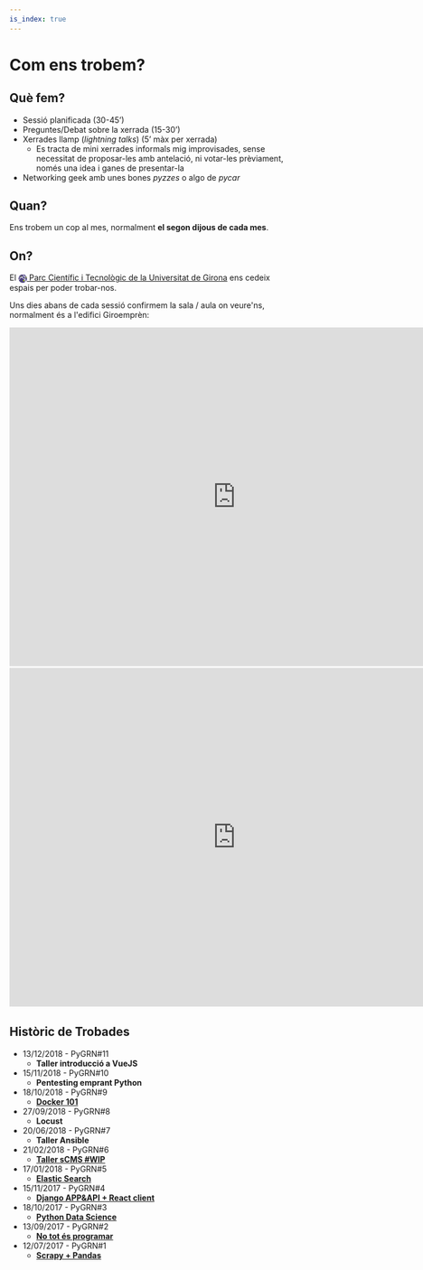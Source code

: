 ```yaml
---
is_index: true
---
```

# Com ens trobem?

## Què fem?

- Sessió planificada (30-45’)
- Preguntes/Debat sobre la xerrada (15-30’)
- Xerrades llamp (*lightning talks*) (5’ màx per xerrada)
  - Es tracta de mini xerrades informals mig improvisades, sense necessitat de proposar-les amb antelació, ni votar-les prèviament, només una idea i ganes de presentar-la
- Networking geek amb unes bones *pyzzes* o algo de *pycar*

## Quan?

Ens trobem un cop al mes, normalment **el segon dijous de cada mes**.

## On?

El [<img style='vertical-align:middle;' src="/parcudg.png" width=15px> Parc Científic i Tecnològic de la Universitat de Girona](http://www.parcudg.com/ "Parc Científic i Tecnològic de la UdG") ens cedeix espais per poder trobar-nos.


Uns dies abans de cada sessió confirmem la sala / aula on veure'ns, normalment és a l'edifici Giroemprèn:

<iframe src="https://www.google.com/maps/embed?pb=!4v1544385083389!6m8!1m7!1serdMSwurUwtDDw0OHbjwKw!2m2!1d41.9665211632565!2d2.836472314698719!3f20.7068972688427!4f2.078120628867566!5f0.7820865974627469" width="800" height="600" frameborder="0" style="border:0" allowfullscreen></iframe>

<iframe src="https://www.google.com/maps/embed?pb=!1m14!1m8!1m3!1d1134.542114792962!2d2.836455385375202!3d41.967031868387814!3m2!1i1024!2i768!4f13.1!3m3!1m2!1s0x0%3A0x9538de9e51fb6f9c!2sParc+Cient%C3%ADfic+i+Tecnol%C3%B2gic+de+la+UdG!5e0!3m2!1sca!2ses!4v1544384427068" width="800" height="600" frameborder="0" style="border:0" allowfullscreen></iframe>

## Històric de Trobades

- 13/12/2018 - PyGRN#11
  - **Taller introducció a VueJS**
- 15/11/2018 - PyGRN#10
  - **Pentesting emprant Python**
- 18/10/2018 - PyGRN#9
  - [**Docker 101**](https://github.com/pygrn/xerrades/tree/master/xerrades/2018/20181018)
- 27/09/2018 - PyGRN#8
  - **Locust**
- 20/06/2018 - PyGRN#7
  - **Taller Ansible**
- 21/02/2018 - PyGRN#6
  - [**Taller sCMS #WIP**](https://github.com/pygrn/xerrades/tree/master/xerrades/2018/20180221)
- 17/01/2018 - PyGRN#5
  - [**Elastic Search**](https://github.com/pygrn/xerrades/tree/master/xerrades/2018/20180117)
- 15/11/2017 - PyGRN#4
  - [**Django APP&API + React client**](https://github.com/pygrn/xerrades/tree/master/xerrades/2017/20171115)
- 18/10/2017 - PyGRN#3
  - [**Python Data Science**](https://github.com/pygrn/xerrades/tree/master/xerrades/2017/20171018)
- 13/09/2017 - PyGRN#2
  - [**No tot és programar**](https://github.com/pygrn/xerrades/tree/master/xerrades/2017/20170913)
- 12/07/2017 - PyGRN#1
  - [**Scrapy + Pandas**](https://github.com/pygrn/xerrades/tree/master/xerrades/2017/20170712)
